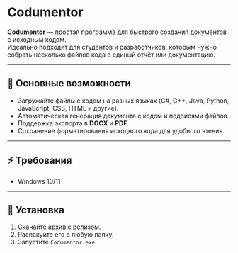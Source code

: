 # Codumentor

**Codumentor** — простая программа для быстрого создания документов с исходным кодом.  
Идеально подходит для студентов и разработчиков, которым нужно собрать несколько файлов кода в единый отчёт или документацию.

---

## 📌 Основные возможности

- Загружайте файлы с кодом на разных языках (C#, C++, Java, Python, JavaScript, CSS, HTML и другие).  
- Автоматическая генерация документа с кодом и подписями файлов.  
- Поддержка экспорта в **DOCX** и **PDF**.  
- Сохранение форматирования исходного кода для удобного чтения.  

---

## ⚡ Требования

- Windows 10/11  

---

## 🚀 Установка

1. Скачайте архив с релизом.  
2. Распакуйте его в любую папку.  
3. Запустите `Codumentor.exe`.  
